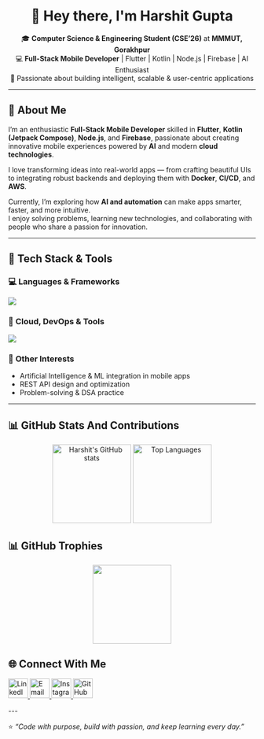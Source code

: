 <h1 align="center">👋 Hey there, I'm Harshit Gupta</h1>

<p align="center">
  🎓 <b>Computer Science & Engineering Student (CSE’26)</b> at <b>MMMUT, Gorakhpur</b><br>
  💻 <b>Full-Stack Mobile Developer</b> | Flutter | Kotlin | Node.js | Firebase | AI Enthusiast<br>
  🚀 Passionate about building intelligent, scalable & user-centric applications
</p>

---

## 🧠 About Me

I’m an enthusiastic **Full-Stack Mobile Developer** skilled in **Flutter**, **Kotlin (Jetpack Compose)**, **Node.js**, and **Firebase**, passionate about creating innovative mobile experiences powered by **AI** and modern **cloud technologies**.  

I love transforming ideas into real-world apps — from crafting beautiful UIs to integrating robust backends and deploying them with **Docker**, **CI/CD**, and **AWS**.  

Currently, I’m exploring how **AI and automation** can make apps smarter, faster, and more intuitive.  
I enjoy solving problems, learning new technologies, and collaborating with people who share a passion for innovation.

---

## 🧰 Tech Stack & Tools

### 💻 **Languages & Frameworks**
<p align="left">
  <img src="https://skillicons.dev/icons?i=flutter,dart,kotlin,androidstudio,java,js,nodejs,express,firebase,flask,python,c,cpp,mongodb,sql" />
</p>

### 🧩 **Cloud, DevOps & Tools**
<p align="left">
  <img src="https://skillicons.dev/icons?i=docker,aws,git,github,vscode,postman,linux,bash,gitlab" />
</p>

### 🧮 **Other Interests**
- Artificial Intelligence & ML integration in mobile apps  
- REST API design and optimization  
- Problem-solving & DSA practice  

---

## 📊 GitHub Stats And Contributions

<p align="center">
  <img src="https://github-readme-stats.vercel.app/api?username=harshitgupta73&show_icons=true&theme=radical" alt="Harshit's GitHub stats" height="160" />
  <img src="https://github-readme-stats.vercel.app/api/top-langs/?username=harshitgupta73&layout=compact&theme=radical" alt="Top Languages" height="160" />
</p>

## 📊 GitHub Trophies

<p align="center">
  <img src="https://github-profile-trophy.vercel.app/?username=harshitgupta73&theme=radical)](https://github.com/ryo-ma/github-profile-trophy)" height="160"/>
</p>

## 🌐 Connect With Me
<p align="left">
  <a href="https://www.linkedin.com/in/your-linkedin-profile/" target="_blank">
    <img src="https://skillicons.dev/icons?i=linkedin" height="40" alt="LinkedIn"/>
  </a>
  <a href="mailto:your.email@example.com" target="_blank">
    <img src="https://skillicons.dev/icons?i=gmail" height="40" alt="Email"/>
  </a>
  <a href="https://www.instagram.com/your-instagram-profile/" target="_blank">
    <img src="https://skillicons.dev/icons?i=instagram" height="40" alt="Instagram"/>
  </a>
  <a href="https://github.com/harshitgupta26" target="_blank">
    <img src="https://skillicons.dev/icons?i=github" height="40" alt="GitHub"/>
  </a>
</p>
---

⭐️ *“Code with purpose, build with passion, and keep learning every day.”*  
